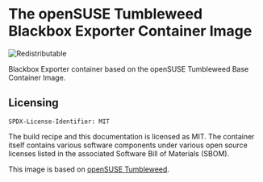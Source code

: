 # The openSUSE Tumbleweed Blackbox Exporter Container Image
![Redistributable](https://img.shields.io/badge/Redistributable-Yes-green)


Blackbox Exporter container based on the openSUSE Tumbleweed Base Container Image.

## Licensing
`SPDX-License-Identifier: MIT`

The build recipe and this documentation is licensed as MIT.
The container itself contains various software components under various open source licenses listed in the associated
Software Bill of Materials (SBOM).

This image is based on [openSUSE Tumbleweed](https://get.opensuse.org/tumbleweed/).
